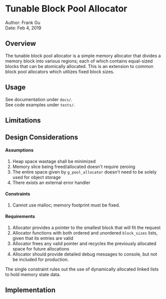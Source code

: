 # Tunable Block Pool Allocator
Author: Frank Gu  
Date: Feb 4, 2019

## Overview
The tunable block pool allocator is a simple memory allocator that divides a memory block into various regions; each of which contains equal-sized blocks that can be atomically allocated. This is an extension to common block pool allocators which utilizes fixed block sizes.

## Usage
See documentation under `docs/`.  
See code examples under `tests/`.

## Limitations

## Design Considerations
#### Assumptions
1. Heap space wastage shall be minimized
2. Memory slice being freed/allocated doesn't require zeroing
3. The entire space given by `g_pool_allocator` doesn't need to be solely used for object storage
4. There exists an external error handler

#### Constraints
1. Cannot use malloc; memory footprint must be fixed.

#### Requirements
1. Allocator provides a pointer to the smallest block that will fit the request
2. Allocator functions with both ordered and unordered `block_sizes` lists, given that its entries are valid
3. Allocator frees any valid pointer and recycles the previously allocated space for future allocations
4. Allocator should provide detailed debug messages to console, but not be included for production.

The single constraint rules out the use of dynamically allocated linked lists to hold memory state data.

## Implementation
